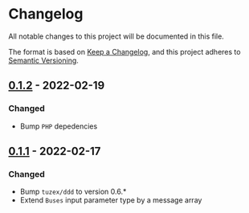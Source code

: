 # Changelog
All notable changes to this project will be documented in this file.

The format is based on [Keep a Changelog](https://keepachangelog.com/en/1.0.0/),
and this project adheres to [Semantic Versioning](https://semver.org/spec/v2.0.0.html).

## [0.1.2] - 2022-02-19

### Changed

- Bump `PHP` depedencies

## [0.1.1] - 2022-02-17

### Changed

- Bump `tuzex/ddd` to version 0.6.*
- Extend `Buses` input parameter type by a message array

[Unreleased]: https://github.com/Tuzex/ddd-messenger/compare/v0.1.2...HEAD
[0.1.2]: https://github.com/Tuzex/ddd/ddd-messenger/tag/v0.1.2
[0.1.1]: https://github.com/Tuzex/ddd/ddd-messenger/tag/v0.1.1
